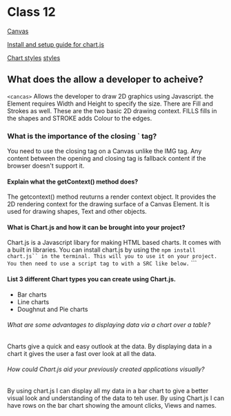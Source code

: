 # Class 12 

[Canvas](https://www.javascripttutorial.net/web-apis/javascript-canvas/)

[Install and setup guide for chart.js](https://www.chartjs.org/docs/latest/)

[Chart styles](https://www.webdesignerdepot.com/2013/11/easily-create-stunning-animated-charts-with-chart-js/)
[styles](https://developer.mozilla.org/en-US/docs/Web/API/Canvas_API/Tutorial/Applying_styles_and_colors)


## What does the <canvas> allow a developer to acheive?
  
  ```<cancas>``` Allows the developer to draw 2D graphics using Javascript. the Element requires Width and Height to specify the size. There are Fill and Strokes as well. These are the two basic 2D drawing context. FILLS fills in the shapes and STROKE adds Colour to the edges. 
  
  
  
### What is the importance of the closing `</canvas> tag?

You need to use the closing tag on a Canvas unlike the IMG tag. Any content between the opening and closing tag is fallback content if the browser doesn't support it. 


#### Explain what the getContext() method does?
  
The getcontext() method reuturns a render context object. It provides the 2D rendering context for the drawing surface of a Canvas Element. It is used for drawing shapes, Text and other objects. 


#### What is Chart.js and how it can be brought into your project?
  
  Chart.js is a Javascript libary for making HTML based charts. It comes with a built in libraries. You can install chart.js by using the ``` npm install chart.js`` in the terminal. This will you to use it on your project. You then need to use a script tag to with a SRC like below. ``` <script src="path/to/chartjs/dist/chart.js"></script> ```

#### List 3 different Chart types you can create using Chart.js.
  
- Bar charts 
- Line charts 
- Doughnut and Pie charts


###### What are some advantages to displaying data via a chart over a table?
  
  Charts give a quick and easy outlook at the data. By displaying data in a chart it gives the user a fast over look at all the data.  


###### How could Chart.js aid your previously created applications visually?
  
  By using chart.js I can display all my data in a bar chart to give a better visual look and understanding of the data to teh user. By using Chart.js I can have rows on the bar chart showing the amount clicks, Views and names. 
